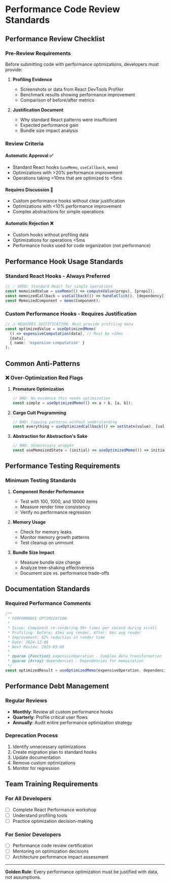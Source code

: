 
# Performance Code Review Standards

## Performance Review Checklist

### Pre-Review Requirements
Before submitting code with performance optimizations, developers must provide:

1. **Profiling Evidence**
   - Screenshots or data from React DevTools Profiler
   - Benchmark results showing performance improvement
   - Comparison of before/after metrics

2. **Justification Document**
   - Why standard React patterns were insufficient
   - Expected performance gain
   - Bundle size impact analysis

### Review Criteria

#### Automatic Approval ✅
- Standard React hooks (`useMemo`, `useCallback`, `memo`)
- Optimizations with >20% performance improvement
- Operations taking >10ms that are optimized to <5ms

#### Requires Discussion 🤔
- Custom performance hooks without clear justification
- Optimizations with <10% performance improvement
- Complex abstractions for simple operations

#### Automatic Rejection ❌
- Custom hooks without profiling data
- Optimizations for operations <5ms
- Performance hooks used for code organization (not performance)

## Performance Hook Usage Standards

### Standard React Hooks - Always Preferred
```typescript
// ✅ GOOD: Standard React for simple operations
const memoizedValue = useMemo(() => computeValue(props), [props]);
const memoizedCallback = useCallback(() => handleClick(), [dependency]);
const MemoizedComponent = memo(Component);
```

### Custom Performance Hooks - Requires Justification
```typescript
// ⚠️ REQUIRES JUSTIFICATION: Must provide profiling data
const optimizedValue = useOptimizedMemo(
  () => expensiveComputation(data), // Must be >10ms
  [data],
  { name: 'expensive-computation' }
);
```

## Common Anti-Patterns

### ❌ Over-Optimization Red Flags
1. **Premature Optimization**
   ```typescript
   // BAD: No evidence this needs optimization
   const simple = useOptimizedMemo(() => a + b, [a, b]);
   ```

2. **Cargo Cult Programming**
   ```typescript
   // BAD: Copying patterns without understanding
   const everything = useOptimizedCallback(() => setState(value), [value]);
   ```

3. **Abstraction for Abstraction's Sake**
   ```typescript
   // BAD: Unnecessary wrapper
   const useMemoizedState = (initial) => useOptimizedMemo(() => initial, []);
   ```

## Performance Testing Requirements

### Minimum Testing Standards
1. **Component Render Performance**
   - Test with 100, 1000, and 10000 items
   - Measure render time consistency
   - Verify no performance regression

2. **Memory Usage**
   - Check for memory leaks
   - Monitor memory growth patterns
   - Test cleanup on unmount

3. **Bundle Size Impact**
   - Measure bundle size change
   - Analyze tree-shaking effectiveness
   - Document size vs. performance trade-offs

## Documentation Standards

### Required Performance Comments
```typescript
/**
 * PERFORMANCE OPTIMIZATION
 * 
 * Issue: Component re-rendering 50+ times per second during scroll
 * Profiling: Before: 45ms avg render, After: 8ms avg render  
 * Improvement: 82% reduction in render time
 * Date: 2024-12-08
 * Next Review: 2025-03-08
 * 
 * @param {Function} expensiveOperation - Complex data transformation
 * @param {Array} dependencies - Dependencies for memoization
 */
const optimizedResult = useOptimizedMemo(expensiveOperation, dependencies);
```

## Performance Debt Management

### Regular Reviews
- **Monthly**: Review all custom performance hooks
- **Quarterly**: Profile critical user flows  
- **Annually**: Audit entire performance optimization strategy

### Deprecation Process
1. Identify unnecessary optimizations
2. Create migration plan to standard hooks
3. Update documentation
4. Remove custom optimizations
5. Monitor for regression

## Team Training Requirements

### For All Developers
- [ ] Complete React Performance workshop
- [ ] Understand profiling tools
- [ ] Practice optimization decision-making

### For Senior Developers
- [ ] Performance code review certification
- [ ] Mentoring on optimization decisions
- [ ] Architecture performance impact assessment

---

**Golden Rule**: Every performance optimization must be justified with data, not assumptions.
